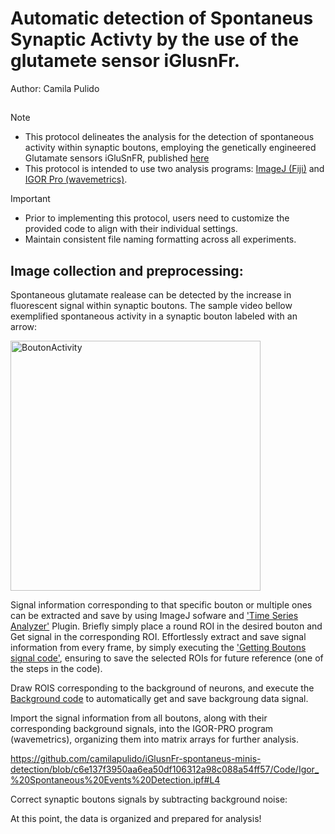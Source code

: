# Automatic detection of Spontaneus Synaptic Activty by the use of the glutamete sensor iGlusnFr.
Author: Camila Pulido

##
> [!NOTE]
>* This protocol delineates the analysis for the detection of spontaneous activity within synaptic boutons, employing the genetically engineered Glutamate sensors iGluSnFR, published [here](https://www.biorxiv.org/content/10.1101/2023.08.24.554624v1)
>* This protocol is intended to use two analysis programs: [ImageJ (Fiji)](https://fiji.sc/) and [IGOR Pro (wavemetrics)](https://www.wavemetrics.com/).

> [!IMPORTANT]
> * Prior to implementing this protocol, users need to customize the provided code to align with their individual settings.
> * Maintain consistent file naming formatting across all experiments.

## Image collection and preprocessing: 

Spontaneous glutamate realease can be detected by the increase in fluorescent signal within synaptic boutons. The sample video bellow exemplified spontaneous activity in a synaptic bouton labeled with an arrow:

<img src="./Figures/Axon_SynapticBouton_SpontaneousRelease_Arrow3.gif" alt="BoutonActivity" style="width: 400px;"/>

Signal information corresponding to that specific bouton or multiple ones can be extracted and save by using ImageJ sofware and ['Time Series Analyzer'](https://imagej.net/ij/plugins/time-series.html) Plugin. Briefly simply place a round ROI in the desired bouton and Get signal in the corresponding ROI. Effortlessly extract and save signal information from every frame, by simply executing the ['Getting Boutons signal code'](Code/SingleBoutons_Minis_iGluSnFR.py), ensuring to save the selected ROIs for future reference (one of the steps in the code).

Draw ROIS corresponding to the background of neurons, and execute the [Background code]() to automatically get and save backgroung data signal.

Import the signal information from all boutons, along with their corresponding background signals, into the IGOR-PRO program (wavemetrics), organizing them into matrix arrays for further analysis.

https://github.com/camilapulido/iGlusnFr-spontaneus-minis-detection/blob/c6e137f3950aa6ea50df106312a98c088a54ff57/Code/Igor_%20Spontaneous%20Events%20Detection.ipf#L4

Correct synaptic boutons signals by subtracting background noise:



At this point, the data is organized and prepared for analysis!
